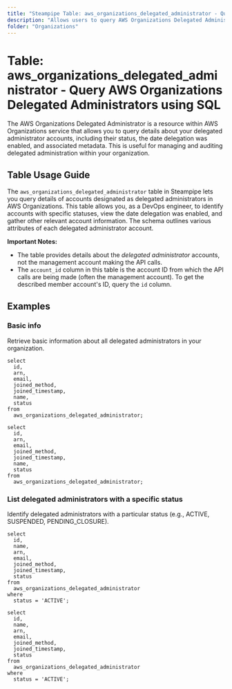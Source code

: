 ```yaml
---
title: "Steampipe Table: aws_organizations_delegated_administrator - Query AWS Organizations Delegated Administrators using SQL"
description: "Allows users to query AWS Organizations Delegated Administrators and provides information about each account delegated administrative privileges within an AWS Organization."
folder: "Organizations"
---
```


# Table: aws_organizations_delegated_administrator - Query AWS Organizations Delegated Administrators using SQL

The AWS Organizations Delegated Administrator is a resource within AWS Organizations service that allows you to query details about your delegated administrator accounts, including their status, the date delegation was enabled, and associated metadata. This is useful for managing and auditing delegated administration within your organization.

## Table Usage Guide

The `aws_organizations_delegated_administrator` table in Steampipe lets you query details of accounts designated as delegated administrators in AWS Organizations. This table allows you, as a DevOps engineer, to identify accounts with specific statuses, view the date delegation was enabled, and gather other relevant account information. The schema outlines various attributes of each delegated administrator account.

**Important Notes:**
- The table provides details about the *delegated administrator* accounts, not the management account making the API calls.
- The `account_id` column in this table is the account ID from which the API calls are being made (often the management account). To get the described member account's ID, query the `id` column.

## Examples

### Basic info
Retrieve basic information about all delegated administrators in your organization.

```sql+postgres
select
  id,
  arn,
  email,
  joined_method,
  joined_timestamp,
  name,
  status
from
  aws_organizations_delegated_administrator;
```

```sql+sqlite
select
  id,
  arn,
  email,
  joined_method,
  joined_timestamp,
  name,
  status
from
  aws_organizations_delegated_administrator;
```

### List delegated administrators with a specific status
Identify delegated administrators with a particular status (e.g., ACTIVE, SUSPENDED, PENDING_CLOSURE).

```sql+postgres
select
  id,
  name,
  arn,
  email,
  joined_method,
  joined_timestamp,
  status
from
  aws_organizations_delegated_administrator
where
  status = 'ACTIVE';
```

```sql+sqlite
select
  id,
  name,
  arn,
  email,
  joined_method,
  joined_timestamp,
  status
from
  aws_organizations_delegated_administrator
where
  status = 'ACTIVE';
```